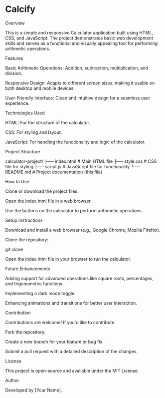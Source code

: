 # Calcify

Overview

This is a simple and responsive Calculator application built using HTML, CSS, and JavaScript. The project demonstrates basic web development skills and serves as a functional and visually appealing tool for performing arithmetic operations.

Features

Basic Arithmetic Operations: Addition, subtraction, multiplication, and division.

Responsive Design: Adapts to different screen sizes, making it usable on both desktop and mobile devices.

User-Friendly Interface: Clean and intuitive design for a seamless user experience.

Technologies Used

HTML: For the structure of the calculator.

CSS: For styling and layout.

JavaScript: For handling the functionality and logic of the calculator.

Project Structure

calculator-project/
├── index.html      # Main HTML file
├── style.css       # CSS file for styling
├── script.js       # JavaScript file for functionality
└── README.md       # Project documentation (this file)

How to Use

Clone or download the project files.

Open the index.html file in a web browser.

Use the buttons on the calculator to perform arithmetic operations.

Setup Instructions

Download and install a web browser (e.g., Google Chrome, Mozilla Firefox).

Clone the repository:

git clone <repository-url>

Open the index.html file in your browser to run the calculator.

Future Enhancements

Adding support for advanced operations like square roots, percentages, and trigonometric functions.

Implementing a dark mode toggle.

Enhancing animations and transitions for better user interaction.

Contribution

Contributions are welcome! If you'd like to contribute:

Fork the repository.

Create a new branch for your feature or bug fix.

Submit a pull request with a detailed description of the changes.

License

This project is open-source and available under the MIT License.

Author

Developed by [Your Name].
